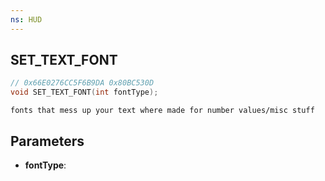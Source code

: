 ```yaml
---
ns: HUD
---
```

## SET_TEXT_FONT

```c
// 0x66E0276CC5F6B9DA 0x80BC530D
void SET_TEXT_FONT(int fontType);
```

```
fonts that mess up your text where made for number values/misc stuff  
```

## Parameters
* **fontType**: 

